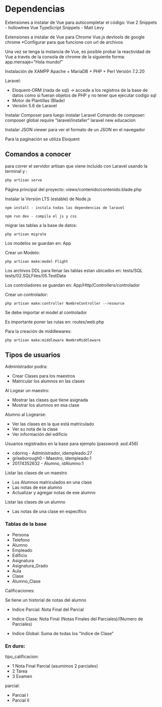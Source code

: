 # Dependencias

Extensiones a instalar de Vue para autocompletar el código:
Vue 2 Snippets - hollowtree
Vue TypeScript Snippets - Matt Levy


Extensiones a instalar de Vue para Chrome
Vue.js devtools de google chrome
*Configurar para que funcione con url de archivos


Una vez se tenga la instancia de Vue, es posible probar la reactividad de Vue
a través de la consola de chrome de la siguiente forma:
app.mensaje="Hola mundo!"


Instalación de XAMPP Apache + MariaDB + PHP + Perl
Versión 7.2.20


Laravel:
- Eloquent-ORM (nada de sql) -> accede a los registros de la base de datos como si fueran 
objetos de PHP y no tener que ejecutar codigo sql
- Motor de Plantillas (Blade)
- Versión 5.6 de Laravel


Instalar Composer para luego instalar Laravel
Comando de composer:
composer global require "laravel/installer"
laravel new educacion


Instalar JSON viewer para ver el formato de un JSON en el navegador


Para la paginación se utiliza Eloquent

## Comandos a conocer

para correr el servidor artisan que viene incluido con Laravel usando la terminal y :
```bash
php artisan serve
```

Página principal del proyecto:
views/contenido/contenido.blade.php


Instalar la Versión LTS (estable) de Node.js
```
npm install - instala todas las dependencias de laravel
```
```
npm run dev - compila el js y css
```

migrar las tablas a la base de datos:
```
php artisan migrate
```

Los modelos se guardan en: App


Crear un Modelo:
```
php artisan make:model Flight
```

Los archivos DDL para llenar las tablas estan ubicados en: tests/SQL tests/02.SQLFiles/05.TestData


Los controladores se guardan en: App/Http/Controllers/controlador


Crear un controlador:
```
php artisan make:controller NombreController --resource
```

Se debe importar el model al controlador


Es importante poner las rutas en:
routes/web.php


Para la creación de middlewares:
```
php artisan make:middleware NombreMiddleware
```

## Tipos de usuarios
Administrador podra:
  * Crear Clases para los maestros
  * Matricular los alumnos en las clases


Al Logear un maestro:
  * Mostrar las clases que tiene asignada
  * Mostrar los alumnos en esa clase


Alumno al Logearse:
  * Ver las clases en la que está matriculado
  * Ver su nota de la clase
  * Ver información del edificio


Usuarios registrados en la base para ejemplo (password: asd.456)
  * cdorinq - Administrador, idempleado:27
  * griseborough0 - Maestro, idempleado:1
  * 20174352632 - Alumno, idAlumno:1
  

Listar las clases de un maestro
  * Los Alumnos matriculados en una clase
  * Las notas de ese alumno
  * Actualizar y agregar notas de ese alumno


Listar las clases de un alumno
  * Las notas de una clase en especifico


### Tablas de la base
* Persona
* Telefono
* Alumno
* Empleado
* Edificio
* Asignatura
* Asignatura_Grado
* Aula
* Clase
* Alumno_Clase


Calificaciones:


Se tiene un historial de notas del alumno 

* Indice Parcial: Nota Final del Parcial

* Indice Clase: Nota Final (Notas Finales del Parciales)/(Numero de Parciales)

* Indice Global: Suma de todas los "Indice de Clase"


### En duro:
tipo_calificacion:
* 1 Nota Final Parcial (asumimos 2 parciales)
* 2 Tarea
* 3 Examen


parcial: 
* Parcial I
* Parcial II